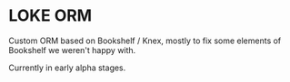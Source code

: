 # LOKE ORM
Custom ORM based on Bookshelf / Knex, mostly to fix some elements of Bookshelf we weren't happy with.

Currently in early alpha stages.
